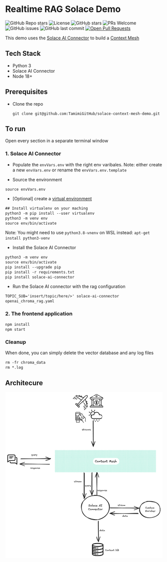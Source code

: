 # Realtime RAG Solace Demo

![GitHub Repo stars](https://img.shields.io/github/stars/TamimiGitHub/solace-context-mesh-demo)
![License](https://img.shields.io/github/license/TamimiGitHub/solace-context-mesh-demo)
![GitHub stars](https://img.shields.io/github/stars/TamimiGitHub/solace-context-mesh-demo?style=social)
![PRs Welcome](https://img.shields.io/badge/PRs-welcome-brightgreen.svg)
![GitHub issues](https://img.shields.io/github/issues/TamimiGitHub/solace-context-mesh-demo)
![GitHub last commit](https://img.shields.io/github/last-commit/TamimiGitHub/solace-context-mesh-demo)
[![Open Pull Requests](https://img.shields.io/github/issues-pr/TamimiGitHub/solace-context-mesh-demo)](https://github.com/TamimiGitHub/solace-context-mesh-demo/pulls)




This demo uses the [Solace AI Connector](https://github.com/SolaceLabs/solace-ai-connector) to build a [Context Mesh](https://solace.com/blog/context-mesh-eda-key-ai-success/)

## Tech Stack

- Python 3
- Solace AI Connector
- Node 18+

## Prerequisites
- Clone the repo
  ```
  git clone git@github.com:TamimiGitHub/solace-context-mesh-demo.git
  ```
  
## To run

Open every section in a separate terminal window

### 1. Solace AI Connector

- Populate the `envVars.env` with the right env varibales. Note: either create a new `envVars.env` or rename the `envVars.env.template`

- Source the environment

```
source envVars.env
```

- [Optional] create a [virtual environment](https://docs.python.org/3/library/venv.html)

```
## Install virtualenv on your maching
python3 -m pip install --user virtualenv
python3 -m venv env
source env/bin/activate
```

Note: You might need to use `python3.8-vnenv` on WSL instead: `apt-get install python3-venv`

- Install the Solace AI Connector

```
python3 -m venv env
source env/bin/activate
pip install --upgrade pip
pip install -r requirements.txt
pip install solace-ai-connector
```

- Run the Solace AI connector with the rag configuration

```
TOPIC_SUB='insert/topic/here/>' solace-ai-connector openai_chroma_rag.yaml
```

### 2. The frontend application

```
npm install
npm start
```

### Cleanup

When done, you can simply delete the vector database and any log files

```
rm -fr chroma_data
rm *.log
```

## Architecure

![Architecture Diagram](src/images/realtimeRAG.png)

